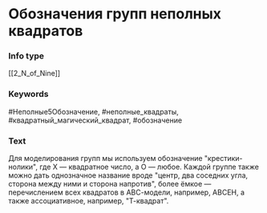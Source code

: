 # Обозначения групп неполных квадратов
### Info type
[[2_N_of_Nine]]
### Keywords
#Неполные5Обозначение, #неполные_квадраты, #квадратный_магический_квадрат, #обозначение
### Text
Для моделирования групп мы используем обозначение "крестики-нолики", где X — квадратное число, а O — любое. Каждой группе также можно дать однозначное название вроде "центр, два соседних угла, сторона между ними и сторона напротив", более ёмкое — перечислением всех квадратов в АВС-модели, например, АВСЕН, а также ассоциативное, например, "Т-квадрат".